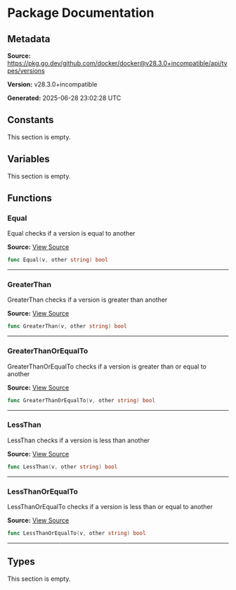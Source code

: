 # Package Documentation

## Metadata

**Source:** https://pkg.go.dev/github.com/docker/docker@v28.3.0+incompatible/api/types/versions

**Version:** v28.3.0+incompatible

**Generated:** 2025-06-28 23:02:28 UTC

## Constants

This section is empty.

## Variables

This section is empty.

## Functions

### Equal

Equal checks if a version is equal to another

**Source:** [View Source](https://github.com/docker/docker/blob/v28.3.0/api/types/versions/compare.go#L63)  

```go
func Equal(v, other string) bool
```

---

### GreaterThan

GreaterThan checks if a version is greater than another

**Source:** [View Source](https://github.com/docker/docker/blob/v28.3.0/api/types/versions/compare.go#L53)  

```go
func GreaterThan(v, other string) bool
```

---

### GreaterThanOrEqualTo

GreaterThanOrEqualTo checks if a version is greater than or equal to another

**Source:** [View Source](https://github.com/docker/docker/blob/v28.3.0/api/types/versions/compare.go#L58)  

```go
func GreaterThanOrEqualTo(v, other string) bool
```

---

### LessThan

LessThan checks if a version is less than another

**Source:** [View Source](https://github.com/docker/docker/blob/v28.3.0/api/types/versions/compare.go#L43)  

```go
func LessThan(v, other string) bool
```

---

### LessThanOrEqualTo

LessThanOrEqualTo checks if a version is less than or equal to another

**Source:** [View Source](https://github.com/docker/docker/blob/v28.3.0/api/types/versions/compare.go#L48)  

```go
func LessThanOrEqualTo(v, other string) bool
```

---

## Types

This section is empty.

